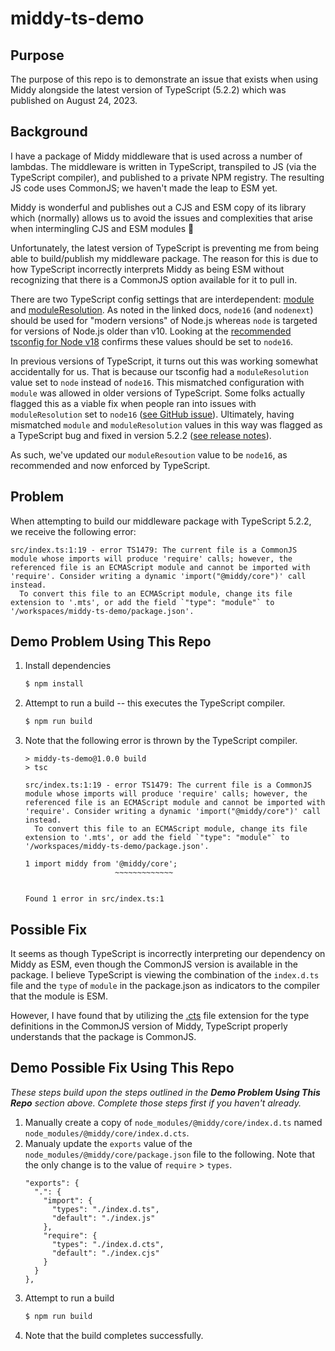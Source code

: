 # middy-ts-demo

## Purpose

The purpose of this repo is to demonstrate an issue that exists when using Middy alongside the latest version of TypeScript (5.2.2) which was published on August 24, 2023.

## Background

I have a package of Middy middleware that is used across a number of lambdas. The middleware is written in TypeScript, transpiled to JS (via the TypeScript compiler), and published to a private NPM registry. The resulting JS code uses CommonJS; we haven't made the leap to ESM yet.

Middy is wonderful and publishes out a CJS and ESM copy of its library which (normally) allows us to avoid the issues and complexities that arise when intermingling CJS and ESM modules 🙂

Unfortunately, the latest version of TypeScript is preventing me from being able to build/publish my middleware package. The reason for this is due to how TypeScript incorrectly interprets Middy as being ESM without recognizing that there is a CommonJS option available for it to pull in.

There are two TypeScript config settings that are interdependent: [module](https://www.typescriptlang.org/tsconfig#module) and [moduleResolution](https://www.typescriptlang.org/tsconfig#moduleResolution). As noted in the linked docs, `node16` (and `nodenext`) should be used for "modern versions" of Node.js whereas `node` is targeted for versions of Node.js older than v10. Looking at the [recommended tsconfig for Node v18](https://github.com/tsconfig/bases/blob/main/bases/node18.json) confirms these values should be set to `node16`.

In previous versions of TypeScript, it turns out this was working somewhat accidentally for us. That is because our tsconfig had a `moduleResolution` value set to `node` instead of `node16`. This mismatched configuration with `module` was allowed in older versions of TypeScript. Some folks actually flagged this as a viable fix when people ran into issues with `moduleResolution` set to `node16` ([see GitHub issue](https://github.com/microsoft/TypeScript/issues/50009#issuecomment-1555993381)). Ultimately, having mismatched `module` and `moduleResolution` values in this way was flagged as a TypeScript bug and fixed in version 5.2.2 ([see release notes](https://devblogs.microsoft.com/typescript/announcing-typescript-5-2/#module-and-moduleresolution-must-match-under-recent-node-js-settings)).

As such, we've updated our `moduleResoution` value to be `node16`, as recommended and now enforced by TypeScript.

## Problem

When attempting to build our middleware package with TypeScript 5.2.2, we receive the following error:

```
src/index.ts:1:19 - error TS1479: The current file is a CommonJS module whose imports will produce 'require' calls; however, the referenced file is an ECMAScript module and cannot be imported with 'require'. Consider writing a dynamic 'import("@middy/core")' call instead.
  To convert this file to an ECMAScript module, change its file extension to '.mts', or add the field `"type": "module"` to '/workspaces/middy-ts-demo/package.json'.
```

## Demo Problem Using This Repo

1. Install dependencies
   ```sh
   $ npm install
   ```
2. Attempt to run a build -- this executes the TypeScript compiler.
   ```sh
   $ npm run build
   ```
3. Note that the following error is thrown by the TypeScript compiler.
   ```
   > middy-ts-demo@1.0.0 build
   > tsc
   
   src/index.ts:1:19 - error TS1479: The current file is a CommonJS module whose imports will produce 'require' calls; however, the referenced file is an ECMAScript module and cannot be imported with 'require'. Consider writing a dynamic 'import("@middy/core")' call instead.
     To convert this file to an ECMAScript module, change its file extension to '.mts', or add the field `"type": "module"` to '/workspaces/middy-ts-demo/package.json'.

   1 import middy from '@middy/core';
                       ~~~~~~~~~~~~~
   
   
   Found 1 error in src/index.ts:1
   ```

## Possible Fix

It seems as though TypeScript is incorrectly interpreting our dependency on Middy as ESM, even though the CommonJS version is available in the package. I believe TypeScript is viewing the combination of the `index.d.ts` file and the `type` of `module` in the package.json as indicators to the compiler that the module is ESM.

However, I have found that by utilizing the [.cts](https://www.typescriptlang.org/docs/handbook/esm-node.html#new-file-extensions) file extension for the type definitions in the CommonJS version of Middy, TypeScript properly understands that the package is CommonJS.

## Demo Possible Fix Using This Repo

_These steps build upon the steps outlined in the **Demo Problem Using This Repo** section above. Complete those steps first if you haven't already._

1. Manually create a copy of `node_modules/@middy/core/index.d.ts` named `node_modules/@middy/core/index.d.cts`.
2. Manualy update the `exports` value of the `node_modules/@middy/core/package.json` file to the following. Note that the only change is to the value of `require` > `types`.
   ```
   "exports": {
     ".": {
       "import": {
         "types": "./index.d.ts",
         "default": "./index.js"
       },
       "require": {
         "types": "./index.d.cts",
         "default": "./index.cjs"
       }
     }
   },
   ```
3. Attempt to run a build
   ```sh
   $ npm run build
   ```
4. Note that the build completes successfully.
